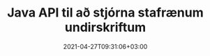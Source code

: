 ---
############################# Static ############################
layout: "product"
date: 2021-04-27T09:31:06+03:00
draft: false

product: "Signature"
product_tag: "signature"
platform: "Java"
platform_tag: "java"

############################# Head ############################
head_title: "Java Digital Signature API, Bættu eSignature við PDF Word Excel mynd"
head_description: "Java stafræn undirskrift API. Rafrænt undirskriftarsafn til að undirrita PDF, Microsoft Word, Excel töflureikna, PowerPoint kynningar og myndskjalasnið stafrænt."

############################# Header ############################
title: "Java API til að stjórna stafrænum undirskriftum"
description: "Hafa umsjón með rafrænni undirskrift myndar, QR-kóða, strikamerkis, lýsigagna, texta og stimpiltegunda í Java forritum til að undirrita myndir og stafræn skjalasnið."
button:
    enable: true

############################# SubMenu ############################
submenu:
    enable: true
    
    left:
        img_alt: "GroupDocs.Signature for Java"
        image: "https://www.groupdocs.cloud/templates/groupdocs/images/product-logos/groupdocs-signature-java.png"
        product: "GroupDocs.Signature"
        platform: "Java"

    middle:
        button:
            # button loop
            - link: "#overview"
              text: "Yfirlit"

            # button loop
            - link: "#features"
              text: "Eiginleikar"

            # button loop
            - link: "#support"
              text: "Stuðningur"

            # button loop
            - link: "https://products.groupdocs.app/signature"
              text: "Sýning í beinni"

            # button loop
            - link: "https://purchase.groupdocs.com/pricing/signature/java"
              text: "Verðlag"

    right:
        link_download: "https://downloads.groupdocs.com/signature"
        link_learn: "https://docs.groupdocs.com/signature/java/"
        link_buy: "https://purchase.groupdocs.com"

############################# Overview ############################
overview:
    enable: true
    content: |
      GroupDocs.Signature for Java API hjálpar þér að þróa Java forrit með rafrænum undirskriftarvirkni til að undirrita stafræn skjöl á studdu sniði án þess að setja upp utanaðkomandi hugbúnað. Það styður meðhöndlun og stjórnun á ýmsum gerðum rafrænna undirskrifta eins og mynd, strikamerki, QR-kóða, stimpil, texta, sjón og lýsigögn. Öll rafræn viðskiptaskjöl þín eins og Microsoft Office Word, PowerPoint kynningar, Excel töflureiknar, myndir og PDF skjöl er hægt að undirrita stafrænt með því að sérsníða undirskriftareiginleika, t.d. skuggi, mál, röðun og fleira í samræmi við kröfur þínar. Stafræna undirskriftasafnið er einfalt og létt, samanstendur af einni DLL skrá sem auðvelt er að samþætta í nýju eða núverandi Java forriti.  

      Í gegnum GroupDocs.Signature fyrir Java API geturðu hlaðið öllum skráðum skilríkjum úr kerfinu, eða fundið núverandi undirskriftir með því að nota einfalda og háþróaða leit. Möguleikarnir til að vinna með skjöl sem eru vernduð með lykilorði, tilgreina algenga undirskriftareiginleika (textastærð, ógagnsæi, snúning, sannprófun, letureiginleika, litavalkosti, blaðsíðunúmer, breidd, efst, vinstri o.s.frv.) og stuðningur við að útfæra mismunandi gerðir rafrænna undirskrifta gera það áreiðanlegt e-Signatures stjórnunarlausn fyrir stafræn skjöl.  

      GroupDocs.Signature fyrir Java er samhæft við allar Java útgáfur og styður vinsæl stýrikerfi (Windows, Linux, MacOS) sem geta keyrt Java keyrslutíma
    tabs:
      enable: true
      
      ## TAB ONE ##
      tab_one:
        description: |
          Þetta er yfirlit yfir GroupDocs.Signature eiginleika fyrir Java:
      
        right:
          enable: true
          icon: "fab fa-html5"
          title: "Undirskriftargerðir"
          content: |
            * Texti Undirskrift
            * Mynd Undirskrift
            * Stafrænar undirskriftir
            * QR-kóða undirskrift
            * Strikamerki undirskrift
            * Stimpill Undirskrift
            * Form-reitur Undirskrift
      
      ## TAB TWO ##
      tab_two:
        description: |
          Java rafræn undirritun API styður ýmis skjalaskráarsnið eins og skráð eru hér að neðan. [Stuðningur skjalasnið.](https://docs.groupdocs.com/signature/java/supported-document-formats/)

        left:
          enable: true
          table:
            # table loop
            - title: "Microsoft Office"
              content: |
                * **Word:** DOC, DOCX, DOCM, DOT, DOTX, DOTM, RTF, TXT
                * **Excel:** XLS, XLSX, XLSM, XLSB, XLTM, XLT, XLTM, XLTX, XLAM, SXC, SpreadsheetML
                * **PowerPoint:** PPT, PPTX, PPS, PPSX, PPSM, POT, POTM, POTX, PPTM

        right:
          enable: true
          table:
            # table loop
            - title: "Images & Other Formats"
              content: |
                * **Myndir**: JPG, BMP, PNG, TIFF, GIF, DCM, WEBP
                * **OpenDocument**: ODT, OTT, OTS, ODS, ODP, OTP, ODG
                * **Jpeg2000**: JP2, JPF, JPX, J2K, J2C, JPM
                * **Metafiles**: EMF, WMF, CMX
                * **Færanlegt**: PDF
                * **Skalanleg vektorgrafík**: CDR, SVG
                * **Adobe Photoshop**: PSD
                * **Aðrir**: DJVU

      ## TAB THREE ##
      tab_three:
        description: |
          GroupDocs.Signature fyrir Java styður eftirfarandi stýrikerfi, ramma og pakkastjóra:
        
        left:
          enable: true
          table:
            # table loop
            - icon: "fab fa-windows"
              title: "Stýrikerfi"
              content: |
                * Microsoft Windows Desktop
                * Microsoft Windows Server
                * Linux
                * MacOS

            # table loop
            - icon: "fas fa-code"
              title: "Stutt rammar"
              content: |
                * Java 7 (1.7) and above

        right:
          enable: true
          table:
            # table loop
            - icon: "fas fa-cogs"
              title: "Þróunarumhverfi"
              content: |
                * NetBeans
                * IntelliJ IDEA
                * Eclipse
            # table loop
            - icon: "fas fa-tools"
              title: "Byggja sjálfvirkniverkfæri"
              content: |
                * Maven

############################# Features ############################
features:
    enable: true
    title: "GroupDocs.Signature fyrir Java eiginleika"

    feature:
      # feature loop
      - icon: "fas fa-copy"
        content: "Búa til, lesa, breyta, fela og eyða rafrænum undirskriftum frá studdum skjalasniðum"

      # feature loop
      - icon: "fas fa-eye"
        content: "Aðgangur til að vera undirritaður skjal frá Stream, Relative Path eða Absolute Path"

      # feature loop
      - icon: "fas fa-bolt"
        content: "Notaðu textaundirskrift á skjöl, töflureikna, kynningar, myndir og PDF skjöl"
      
      # feature loop
      - icon: "fas fa-file-powerpoint"
        content: "Bættu textaundirskrift sem athugasemd, límmiða, mynd við PDF skjöl. Stilltu líka stíl og lit"

      # feature loop
      - icon: "fas fa-code"
        content: "Skráðu PDF skjal, myndskrá og fáðu úttak á mismunandi skráarsniði"

      # feature loop
      - icon: "fas fa-cloud"
        content: "Undirritaðu myndir stafrænt með textaundirskrift sem vatnsmerki og bættu gagnsæi, snúningi við rafræna undirskrift"

      # feature loop
      - icon: "fas fa-remove-format"
        content: "Leitaðu að skírteinum og undirritaðu Microsoft Word, Excel og PDF skjöl með stafrænum skírteinum"

      # feature loop
      - icon: "fas fa-comment-slash"
        content: "Skrifaðu undir ritvinnsluskjalasnið með innfæddum textavatnsmerkjum"

      # feature loop
      - icon: "fas fa-location-arrow"
        content: "Notaðu QR-kóða, strikamerki til að undirrita Word, Slide, Cell, PDF & Image Files"

      # feature loop
      - icon: "fas fa-border-all"
        content: "Stilltu og notaðu stimpilundirskriftir til að tryggja studd skráarsnið"

      # feature loop
      - icon: "fas fa-wrench"
        content: "Setja upp og úthluta myndundirskriftum á skjöl, töflureikna, kynningar, myndir og PDF skjöl"

      # feature loop
      - icon: "fas fa-columns"
        content: "Stilla undirskriftareiginleika, t.d. útlit og tilfinning, spássíur, jöfnun o.s.frv."

      # feature loop
      - icon: "fas fa-file-word"
        content: "Notaðu stafræna undirskrift á lykilorðsvarið skjal"

      # feature loop
      - icon: "fas fa-envelope"
        content: "Framkvæmdu textastaðfestingu á PDF skjölum með því að nota undirskriftarhöndlun"

      # feature loop
      - icon: "fas fa-print"
        content: "Stafræn staðfesting á Word, Cell, PDF skjölum með .CER og .PFX vottorðsílátum"

      # feature loop
      - icon: "fas fa-file-archive"
        content: "Tilgreindu mismunandi gerðir mælieininga (t.d. millimetrar, pixlar osfrv.) fyrir PDF textaundirskriftir"

      # feature loop
      - icon: "fas fa-lock"
        content: "Fáðu skjalaupplýsingar með skrá eða vefslóð - Bættu undirskriftum eyðublaða við PDF skjöl"

      # feature loop
      - icon: "fas fa-file-code"
        content: "Bættu sérsniðnum gagnahlut, innbyggðu VCard, tölvupósti, EPC, MeCard eða atburðarhlut við QR-kóða"
      
      # feature loop
      - icon: "fas fa-fill-drip"
        content: "Notaðu mismunandi burstastíla á undirskriftir, t.d. halla, geislamyndaðan, fastan og áferðarbursta"

      # feature loop
      - icon: "fas fa-file-excel"
        content: "Skrifaðu undir skjal sem er staðsett á FTP eða Azure Cloud Storage"

      # feature loop
      - icon: "fas fa-heading"
        content: "Stilltu textajöfnun inni í formum fyrir skjöl, skyggnur, myndir og PDF skjöl"

      # feature loop
      - icon: "fas fa-project-diagram"
        content: "Leitaðu, staðfestu og undirritaðu PowerPoint kynningarskjöl stafrænt"

      # feature loop
      - icon: "fas fa-cube"
        content: "Settu undirskrift með því að nota pixla í klefaskjölum og textastaðsetningu fyrir stimpilundirskriftir"

      # feature loop
      - icon: "fab fa-uncharted"
        content: "Notaðu rétthyrninga stimpil undirskrift með ávölum hornum"

       # feature loop
      - icon: "fab fa-uncharted"
        content: "Framlengdu strikamerki og QR-kóða undirskriftir með innihaldi myndgagna"

       # feature loop
      - icon: "fab fa-uncharted"
        content: "Bættu við dulkóðuðum undirskriftum lýsigagna meðan þú vinnur með undirskriftar- og leitarvalkostum"

       # feature loop
      - icon: "fab fa-uncharted"
        content: "Fella sérsniðna hluti inn í undirskrift lýsigagna í Word, Excel og kynningar"

    more_feature:
      # more_feature_loop
      - title: "Auðveldlega stilla og nota rafrænar undirskriftir"
        content: |
          GroupDocs.Signature fyrir Java API gerir kleift að stilla og bæta rafrænum undirskriftum við studd skjalasnið. Eftirfarandi er kóðadæmi sem sýnir hversu einfalt það er að setja textaundirskrift á PDF skjal:

          ```java
          Signature signature = new Signature("sample.pdf");

          TextSignOptions options = new TextSignOptions("John Smith");
          // stilltu undirskriftarstöðu
          options.setLeft(100);
          options.setTop(100);
          
          // setja undirskrift rétthyrningur
          options.setWidth(100);
          options.setHeight(30);

          // stilltu textalit og leturgerð
          options.setForeColor(Color.RED);
          SignatureFont signatureFont = new SignatureFont();
          signatureFont.setSize(12);
          signatureFont.setFamilyName("Comic Sans MS");
          options.setFont(signatureFont);
          options.setSignatureImplementation(TextSignatureImplementation.Sticker)

          // undirrita skjal til að skrá
          signature.sign("sample_signed.pdf", options);
          ```

      # more_feature_loop
      - title: "Stuðlar strikamerkjakóðun fyrir eSignature"
        content: |
          Með því að nota GroupDocs.Signature fyrir Java API geturðu notað strikamerki og QR-kóða undirskriftir á studd skráarsnið. GroupDocs.Signature fyrir Java styður mikið úrval af strikamerkjakóðugerðum til að koma til móts við flestar kröfur. Stuðlar strikamerkjakóðun innihalda kóða 11, kóða 128, kóða 16K/32, gagnastikukóðar, GS1 kóðablokk, ISBN, ISMN, ISSN, ITF16, Pdf147, EAN8, EAN13, EAN14, UPCA, UPCE, ITF14, Code39 Standard og Code39 Framlengdur.

          Á sama hátt gerir GroupDocs.Signature fyrir Java API þér kleift að nota QR-kóðategundir, svo sem QR, Aztec og Data Matrix. Stuðlar QR-kóða kóðun eru ma Aztec, DataMatrix, GS1 DataMatrix og GS1 QR.

      # more_feature_loop
      - title: "Leitaðu að undirskriftum og skírteinum"
        content: |
          Í gegnum GroupDocs.Signature fyrir Java API geturðu leitað í QR-kóða og strikamerkjaundirskriftum í hvaða skjali, kynningu, töflureikni, mynd sem og PDF-skrá, og sótt leitarniðurstöðuna. Þú getur líka leitað í sérsniðnum gagnahlut úr skjölum sem eru undirrituð með QR-kóða undirskrift sem og Leita í venjulegu VCard og tölvupósthlut úr skjölum sem eru undirrituð með QR-kóða. Staðfesting á dulkóðuðum texta QR-kóða undirskrifta sem og leit að undirskrift lýsigagna í PDF skjölum er einnig studd. Notaðu viðbótarleitarskilyrði fyrir stafrænar undirskriftir Words & Cells Documents.  

          Leitarmöguleiki er einnig tiltækur fyrir undirskrift lýsigagna fyrir word skjöl, skyggnur og töflureikna, en leit á formreitum er í boði fyrir PDF skjöl.

      # more_feature_loop
      - title: "Stilla eSignature Properties"
        content: |
          Til að auka notendanotkun notenda býður GroupDocs.Signature fyrir Java API upp á mikið af eiginleikum sem hægt er að stilla frekar auðveldlega. Þú getur stillt letur- og litavalkosti (bakgrunnslit, forgrunnslit, feitletrað, skáletrað, undirstrikað, leturfjölskyldu, leturstærð o.s.frv.), Bakgrunns- og rammavalkosti (bakgrunnslit, gagnsæi bakgrunns, rammalit, rammastíll, rammaþyngd, Gagnsæi ramma o.s.frv.), Undirskriftarjaðrar (vinstri, efst, breidd, hæð, bólstrun o.s.frv.), og Uppsetning myndundirskriftarsvæðis og undirskriftarjöfnun (lárétt jöfnun, lóðrétt jöfnun osfrv.).

############################# Support ############################
support:
    enable: true

############################# Solutions ############################
solutions:
    enable: true
    title: "GroupDocs.Signature býður upp á API undirritun skjala fyrir önnur vinsæl þróunarumhverfi"

    solution:
        # solution loop
        - img_alt: "GroupDocs.Signature for .NET"
          image: "https://www.groupdocs.cloud/templates/groupdocs/images/product-logos/groupdocs-signature-net.png"
          product: "GroupDocs.Signature"
          platform: ".NET"
          link: "/signature/net/"

############################# Back to top ###############################
back_to_top:
  enable: true
---